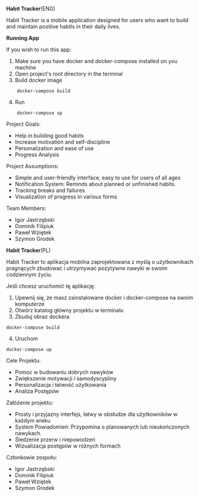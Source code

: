 **Habit Tracker**(ENG)

Habit Tracker is a mobile application designed for users who want to build and maintain positive habits in their daily lives.

**Running App**

If you wish to run this app:

1. Make sure you have docker and docker-compose installed on you machine
2. Open project's root directory in the terminal
3. Build docker image
```
    docker-compose build
```
4. Run 
```
    docker-compose up
```

Project Goals:
- Help in building good habits
- Increase motivation and self-discipline
- Personalization and ease of use
- Progress Analysis

Project Assumptions:
- Simple and user-friendly interface, easy to use for users of all ages
- Notification System: Reminds about planned or unfinished habits.
- Tracking breaks and failures
- Visualization of progress in various forms

Team Members:
- Igor Jastrzębski
- Dominik Filipiuk
- Paweł Wziętek
- Szymon Grodek


**Habit Tracker**(PL)

Habit Tracker to aplikacja mobilna zaprojektowana z myślą o użytkownikach pragnących zbudować i utrzymywać pozytywne nawyki w swoim codziennym życiu.

Jeśli chcesz uruchomić tę aplikację:

1. Upewnij się, że masz zainstalowane docker i docker-compose na swoim komputerze
2. Otwórz katalog główny projektu w terminalu
3. Zbuduj obraz dockera
```
docker-compose build
```
4. Uruchom 
```
docker-compose up
```

Cele Projektu:
- Pomoc w budowaniu dobrych nawyków
- Zwiększenie motywacji i samodyscypliny
- Personalizacja i łatwość użytkowania
- Analiza Postępów

Załóżenie projektu:
- Prosty i przyjazny interfejs, łatwy w obsłudze dla użytkowników w każdym wieku
- System Powiadomień: Przypomina o planowanych lub nieukończonych nawykach.
- Śledzenie przerw i niepowodzeń
- Wizualizacja postępów w różnych formach

Członkowie zespołu:
- Igor Jastrzębski
- Dominik Filipiuk
- Paweł Wziętek
- Szymon Grodek
